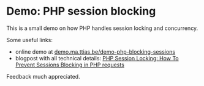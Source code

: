 # Demo: PHP session blocking
This is a small demo on how PHP handles session locking and concurrency.

Some useful links:

- online demo at [demo.ma.ttias.be/demo-php-blocking-sessions](http://demo.ma.ttias.be/demo-php-blocking-sessions/)
- blogpost with all technical details: [PHP Session Locking: How To Prevent Sessions Blocking in PHP requests
](https://ma.ttias.be/php-session-locking-prevent-sessions-blocking-in-requests/)

Feedback much appreciated.
